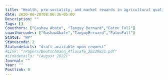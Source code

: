 ```yaml
---
title: "Health, pro-sociality, and market rewards in agricultural quality decisions"
date: 2020-06-28T08:06:36-05:00
Description: ""
Tags: []
Coauthors: ["Gashaw Abate", "Tanguy Bernard","Fatou Fall"]
coauthorcodes: ["GashawAbate","TanguyBernard","FatouFall"]
Status: "WP"
Statuscode: 2
Statusdetails: "draft available upon request"
#Link: "/Papers/Deutschmann_Aflasafe_20220831.pdf"
#Linkdetails: "(August 2022)"
Journal: ""
Year: ""
Postlink: 0
---
```

